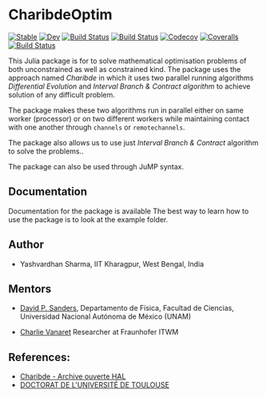 # CharibdeOptim

[![Stable](https://img.shields.io/badge/docs-stable-blue.svg)](https://yashcodes.github.io/CharibdeOptim.jl/stable)
[![Dev](https://img.shields.io/badge/docs-dev-blue.svg)](https://yashcodes.github.io/CharibdeOptim.jl/dev)
[![Build Status](https://travis-ci.com/yashcodes/CharibdeOptim.jl.svg?branch=master)](https://travis-ci.com/yashcodes/CharibdeOptim.jl)
[![Build Status](https://ci.appveyor.com/api/projects/status/github/yashcodes/CharibdeOptim.jl?svg=true)](https://ci.appveyor.com/project/yashcodes/CharibdeOptim-jl)
[![Codecov](https://codecov.io/gh/yashcodes/CharibdeOptim.jl/branch/master/graph/badge.svg)](https://codecov.io/gh/yashcodes/CharibdeOptim.jl)
[![Coveralls](https://coveralls.io/repos/github/yashcodes/CharibdeOptim.jl/badge.svg?branch=master)](https://coveralls.io/github/yashcodes/CharibdeOptim.jl?branch=master)
[![Build Status](https://api.cirrus-ci.com/github/yashcodes/CharibdeOptim.jl.svg)](https://cirrus-ci.com/github/yashcodes/CharibdeOptim.jl)

This Julia package is for to solve mathematical optimisation problems of both unconstrained as well as constrained kind. The package uses the approach named *Charibde* in which it uses two parallel running algorithms *Differential Evolution* and *Interval Branch & Contract algorithm* to achieve solution of any difficult problem.

The package makes these two algorithms run in parallel either on same worker (processor) or on two different workers while maintaining contact with one another through `channels` or `remotechannels`.

The package also allows us to use just *Interval Branch & Contract* algorithm to solve the problems..

The package can also be used through JuMP syntax.

## Documentation
Documentation for the package is available
The best way to learn how to use the package is to look at the example folder.

## Author

- Yashvardhan Sharma, IIT Kharagpur, West Bengal, India

## Mentors

- [David P. Sanders](http://sistemas.fciencias.unam.mx/~dsanders),
Departamento de Física, Facultad de Ciencias, Universidad Nacional Autónoma de México (UNAM)

- [Charlie Vanaret](https://cvanaret.wordpress.com/)
Researcher at Fraunhofer ITWM

## References:
- [Charibde - Archive ouverte HAL](https://hal.archives-ouvertes.fr/hal-01168096/document)
- [DOCTORAT DE L'UNIVERSITÉ DE TOULOUSE](http://ethesis.inp-toulouse.fr/archive/00002966/01/vanaret.pdf)

